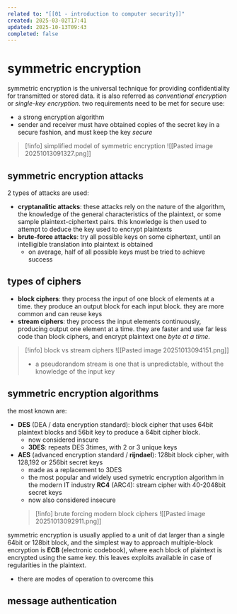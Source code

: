```yaml
---
related to: "[[01 - introduction to computer security]]"
created: 2025-03-02T17:41
updated: 2025-10-13T09:43
completed: false
---
```

# symmetric encryption
symmetric encryption is the universal technique for providing confidentiality for transmitted or stored data. it is also referred as *conventional encryption* or *single-key encryption*. two requirements need to be met for secure use:
- a strong encryption algorithm
- sender and receiver must have obtained copies of the secret key in a secure fashion, and must keep the key *secure*
>[!info] simplified model of symmetric encryption
![[Pasted image 20251013091327.png]]

## symmetric encryption attacks
2 types of attacks are used:
- **cryptanalitic attacks**: these attacks rely on the nature of the algorithm,  the knowledge of the general characteristics of the plaintext, or some sample plaintext-ciphertext pairs. this knowledge is then used to attempt to deduce the key used to encrypt plaintexts
- **brute-force attacks**: try all possible keys on some ciphertext, until an intelligible translation into plaintext is obtained
	- on average, half of all possible keys must be tried to achieve success
## types of ciphers
- **block ciphers**: they process the input of one block of elements at a time. they produce an output block for each input block. they are more common and can reuse keys
- **stream ciphers**: they process the input elements continuously, producing output one element at a time. they are faster and use far less code than block ciphers, and encrypt plaintext one *byte at a time*.
>[!info] block vs stream ciphers
![[Pasted image 20251013094151.png]]
>- a pseudorandom stream is one that is unpredictable, without the knowledge of the input key
## symmetric encryption algorithms
the most known are:
- **DES** (DEA / data encryption standard): block cipher that uses 64bit plaintext blocks and 56bit key to produce a 64bit cipher block.
	- now considered inscure
	- **3DES**: repeats DES 3times, with 2 or 3 unique keys
- **AES** (advanced encryption standard / **rijndael**): 128bit block cipher, with 128,192 or 256bit secret keys
	- made as a replacement to 3DES
	- the most popular and widely used symetric encryption algorithm in the modern IT industry
  **RC4** (ARC4): stream cipher with 40-2048bit secret keys
	- now also considered insecure
  >[!info] brute forcing modern block ciphers
  ![[Pasted image 20251013092911.png]]

symmetric encryption is usually applied to a unit of dat larger than a single 64bit or 128bit block, and the simplest way to approach multiple-block encryption is **ECB** (electronic codebook), where each block of plaintext is encrypted using the same key. this leaves exploits available in case of regularities in the plaintext.
- there are modes of operation to overcome this
## message authentication
